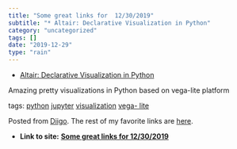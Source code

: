 ```yaml
---
title: "Some great links for  12/30/2019"
subtitle: "* Altair: Declarative Visualization in Python"
category: "uncategorized"
tags: []
date: "2019-12-29"
type: "rain"
---
```

* [Altair: Declarative Visualization in Python](<https://altair-viz.github.io/index.html>)

Amazing pretty visualizations in Python based on vega-lite platform

tags: [python](<https://www.diigo.com/user/pitosalas/python>)
[jupyter](<https://www.diigo.com/user/pitosalas/jupyter>)
[visualization](<https://www.diigo.com/user/pitosalas/visualization>) [vega-
lite](<https://www.diigo.com/user/pitosalas/vega-lite>)

Posted from [Diigo](<https://www.diigo.com>). The rest of my favorite links
are [here](<https://www.diigo.com/user/pitosalas>).


* **Link to site:** **[Some great links for  12/30/2019](None)**